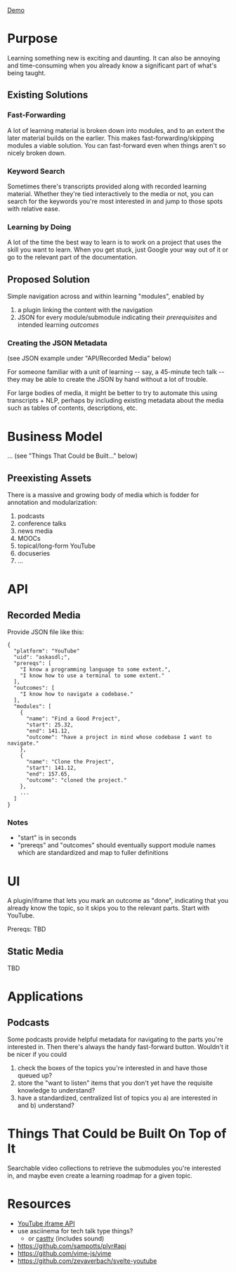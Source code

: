 [Demo](https://modulearn.vercel.app)

# Purpose
Learning something new is exciting and daunting. It can also be annoying and time-consuming when you already know a significant part of what's being taught.

## Existing Solutions

### Fast-Forwarding
A lot of learning material is broken down into modules, and to an extent the later material builds on the earlier. This makes fast-forwarding/skipping modules a viable solution. You can fast-forward even when things aren't so nicely broken down.

### Keyword Search
Sometimes there's transcripts provided along with recorded learning material. Whether they're tied interactively to the media or not, you can search for the keywords you're most interested in and jump to those spots with relative ease.

### Learning by Doing
A lot of the time the best way to learn is to work on a project that uses the skill you want to learn. When you get stuck, just Google your way out of it or go to the relevant part of the documentation.

## Proposed Solution
Simple navigation across and within learning "modules", enabled by 

1) a plugin linking the content with the navigation
2) JSON for every module/submodule indicating their _prerequisites_ and intended learning _outcomes_

### Creating the JSON Metadata
(see JSON example under "API/Recorded Media" below)

For someone familiar with a unit of learning -- say, a 45-minute tech talk -- they may be able to create the JSON by hand without a lot of trouble.

For large bodies of media, it might be better to try to automate this using transcripts + NLP, perhaps by including existing metadata about the media such as tables of contents, descriptions, etc.

# Business Model
... (see "Things That Could be Built..." below)

## Preexisting Assets
There is a massive and growing body of media which is fodder for annotation and modularization:

1) podcasts
2) conference talks
3) news media
4) MOOCs
5) topical/long-form YouTube
6) docuseries
7) ...

# API

## Recorded Media
Provide JSON file like this:

```
{
  "platform": "YouTube"
  "uid": "askasdl;",
  "prereqs": [
    "I know a programming language to some extent.",
    "I know how to use a terminal to some extent."
  ],
  "outcomes": [
    "I know how to navigate a codebase."
  ],
  "modules": [
    {
      "name": "Find a Good Project",
      "start": 25.32,
      "end": 141.12,
      "outcome": "have a project in mind whose codebase I want to navigate."
    },
    {
      "name": "Clone the Project",
      "start": 141.12,
      "end": 157.65,
      "outcome": "cloned the project."
    },
    ...
  ]
}
```

### Notes
- "start" is in seconds
- "prereqs" and "outcomes" should eventually support module names which are standardized and map to fuller definitions

# UI
A plugin/iframe that lets you mark an outcome as "done", indicating that you already know the topic, so it skips you to the relevant parts. Start with YouTube.

Prereqs: TBD

## Static Media
TBD

# Applications

## Podcasts
Some podcasts provide helpful metadata for navigating to the parts you're interested in. Then there's always the handy fast-forward button. Wouldn't it be nicer if you could 

1) check the boxes of the topics you're interested in and have those queued up?
2) store the "want to listen" items that you don't yet have the requisite knowledge to understand?
3) have a standardized, centralized list of topics you a) are interested in and b) understand?

# Things That Could be Built On Top of It
Searchable video collections to retrieve the submodules you're interested in, and maybe even create a learning roadmap for a given topic.

# Resources
- [YouTube iframe API](https://developers.google.com/youtube/iframe_api_reference#Retrieving_video_information)
- use asciinema for tech talk type things?
  - or [castty](https://github.com/dhobsd/castty) (includes sound)
- https://github.com/sampotts/plyr#api
- https://github.com/vime-js/vime
- https://github.com/zevaverbach/svelte-youtube
